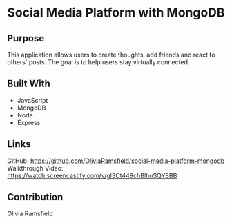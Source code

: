 # Social Media Platform with MongoDB

## Purpose

This application allows users to create thoughts, add friends and react to others' posts. The goal is to help users stay virtually connected.

## Built With

- JavaScript
- MongoDB
- Node
- Express

## Links

GitHub: https://github.com/OliviaRamsfield/social-media-platform-mongodb
Walkthrough Video: https://watch.screencastify.com/v/gl3Ct448chBlhuSQY8BB

## Contribution

Olivia Ramsfield